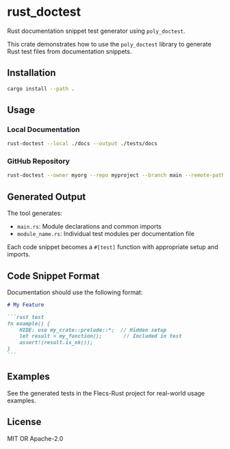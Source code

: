 # rust_doctest

Rust documentation snippet test generator using `poly_doctest`.

This crate demonstrates how to use the `poly_doctest` library to generate Rust test files from documentation snippets.

## Installation

```bash
cargo install --path .
```

## Usage

### Local Documentation

```bash
rust-doctest --local ./docs --output ./tests/docs
```

### GitHub Repository

```bash
rust-doctest --owner myorg --repo myproject --branch main --remote-path docs/ --output ./tests/docs
```

## Generated Output

The tool generates:
- `main.rs`: Module declarations and common imports
- `module_name.rs`: Individual test modules per documentation file

Each code snippet becomes a `#[test]` function with appropriate setup and imports.

## Code Snippet Format

Documentation should use the following format:

````markdown
# My Feature

```rust test
fn example() {
    HIDE: use my_crate::prelude::*;  // Hidden setup
    let result = my_function();       // Included in test
    assert!(result.is_ok());
}
```
````

## Examples

See the generated tests in the Flecs-Rust project for real-world usage examples.

## License

MIT OR Apache-2.0